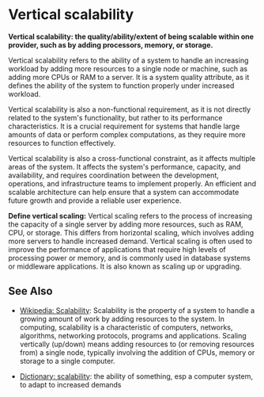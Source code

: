 # Vertical scalability

**Vertical scalability: the quality/ability/extent of being scalable within one provider, such as by adding processors, memory, or storage.**

<span data-chatgpt-prompt="explain vertical scalability
 (system quality attribute, cross-functional constraint, non-functional requirement)">

Vertical scalability refers to the ability of a system to handle an increasing workload by adding more resources to a single node or machine, such as adding more CPUs or RAM to a server. It is a system quality attribute, as it defines the ability of the system to function properly under increased workload.

Vertical scalability is also a non-functional requirement, as it is not directly related to the system's functionality, but rather to its performance characteristics. It is a crucial requirement for systems that handle large amounts of data or perform complex computations, as they require more resources to function effectively.

Vertical scalability is also a cross-functional constraint, as it affects multiple areas of the system. It affects the system's performance, capacity, and availability, and requires coordination between the development, operations, and infrastructure teams to implement properly. An efficient and scalable architecture can help ensure that a system can accommodate future growth and provide a reliable user experience.

</span>

**Define vertical scaling:** <span data-chatgpt-prompt="define vertical scaling (computers and software)">Vertical scaling refers to the process of increasing the capacity of a single server by adding more resources, such as RAM, CPU, or storage. This differs from horizontal scaling, which involves adding more servers to handle increased demand. Vertical scaling is often used to improve the performance of applications that require high levels of processing power or memory, and is commonly used in database systems or middleware applications. It is also known as scaling up or upgrading.</span>

## See Also

* [Wikipedia: Scalability](https://wikipedia.org/wiki/Scalability): Scalability is the property of a system to handle a growing amount of work by adding resources to the system. In computing, scalability is a characteristic of computers, networks, algorithms, networking protocols, programs and applications. Scaling vertically (up/down) means adding resources to (or removing resources from) a single node, typically involving the addition of CPUs, memory or storage to a single computer.

* [Dictionary: scalability](https://www.dictionary.com/browse/scalability): the ability of something, esp a computer system, to adapt to increased demands
